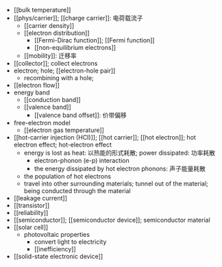 - [[bulk temperature]]
- [[phys/carrier]]; [[charge carrier]]: 电荷载流子
    - [[carrier density]]
    - [[electron distribution]]
        - [[Fermi-Dirac function]]; [[Fermi function]]
        - [[non-equilibrium electrons]]
    - [[mobility]]: 迁移率
- [[collector]]; collect electrons
- electron; hole; [[electron-hole pair]]
    - recombining with a hole;
- [[electron flow]]
- energy band
    - [[conduction band]]
    - [[valence band]]
        - [[valence band offset]]: 价带偏移 
- free-electron model
    - [[electron gas temperature]]
- [[hot-carrier injection (HCI)]]; [[hot carrier]]; [[hot electron]]; hot electron effect; hot-electron effect
    - energy is lost as heat: 以热能的形式耗散; power dissipated: 功率耗散
        - electron-phonon (e-p) interaction
        - the energy dissipated by hot electron phonons: 声子能量耗散
    - the population of hot electrons
    - travel into other surrounding materials; tunnel out of the material; being conducted through the material
- [[leakage current]]
- [[transistor]]
- [[reliability]]
- [[semiconductor]]; [[semiconductor device]]; semiconductor material
- [[solar cell]]
    - photovoltaic properties
        - convert light to electricity
        - [[inefficiency]]
- [[solid-state electronic device]]
